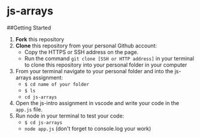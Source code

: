 # js-arrays

##Getting Started
1. **Fork** this repository
2. **Clone** this repository from your personal Github account:
    - Copy the HTTPS or SSH address on the page.
    - Run the command `git clone [SSH or HTTP address]` in your terminal to clone this repository into your personal folder in  your computer 
3. From your terminal navigate to your personal folder and into the js-arrays assignment:
    - `$ cd name of your folder`
    - `$ ls` 
    - `cd js-arrays`
4. Open the js-intro assignment in vscode and write your code in the `app.js` file.
5. Run node in your terminal to test your code:
   - `$ cd js-arrays`
   - `node app.js` (don't forget to console.log your work)
